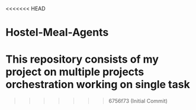 <<<<<<< HEAD
# Hostel-Meal-Agents
This repository consists of my project on multiple projects orchestration working on single task
=======


>>>>>>> 6756f73 (Initial Commit)
